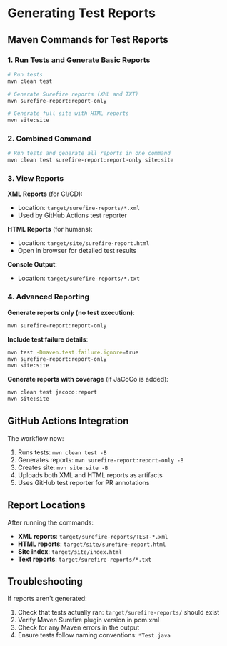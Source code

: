 # Generating Test Reports

## Maven Commands for Test Reports

### 1. Run Tests and Generate Basic Reports
```bash
# Run tests
mvn clean test

# Generate Surefire reports (XML and TXT)
mvn surefire-report:report-only

# Generate full site with HTML reports
mvn site:site
```

### 2. Combined Command
```bash
# Run tests and generate all reports in one command
mvn clean test surefire-report:report-only site:site
```

### 3. View Reports

**XML Reports** (for CI/CD):
- Location: `target/surefire-reports/*.xml`
- Used by GitHub Actions test reporter

**HTML Reports** (for humans):
- Location: `target/site/surefire-report.html`
- Open in browser for detailed test results

**Console Output**:
- Location: `target/surefire-reports/*.txt`

### 4. Advanced Reporting

**Generate reports only (no test execution)**:
```bash
mvn surefire-report:report-only
```

**Include test failure details**:
```bash
mvn test -Dmaven.test.failure.ignore=true
mvn surefire-report:report-only
mvn site:site
```

**Generate reports with coverage** (if JaCoCo is added):
```bash
mvn clean test jacoco:report
mvn site:site
```

## GitHub Actions Integration

The workflow now:
1. Runs tests: `mvn clean test -B`
2. Generates reports: `mvn surefire-report:report-only -B`
3. Creates site: `mvn site:site -B`
4. Uploads both XML and HTML reports as artifacts
5. Uses GitHub test reporter for PR annotations

## Report Locations

After running the commands:
- **XML reports**: `target/surefire-reports/TEST-*.xml`
- **HTML reports**: `target/site/surefire-report.html`
- **Site index**: `target/site/index.html`
- **Text reports**: `target/surefire-reports/*.txt`

## Troubleshooting

If reports aren't generated:
1. Check that tests actually ran: `target/surefire-reports/` should exist
2. Verify Maven Surefire plugin version in pom.xml
3. Check for any Maven errors in the output
4. Ensure tests follow naming conventions: `*Test.java`